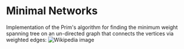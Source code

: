 # Minimal Networks
Implementation of the Prim's algorithm for finding the minimum weight
spanning tree on an un-directed graph that connects the
vertices via weighted edges:
![Wikipedia image](https://upload.wikimedia.org/wikipedia/commons/thumb/5/54/Msp1.jpg/318px-Msp1.jpg)